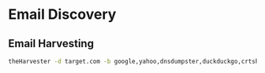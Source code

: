 # Email Discovery

## Email Harvesting

```bash
theHarvester -d target.com -b google,yahoo,dnsdumpster,duckduckgo,crtsh
```
